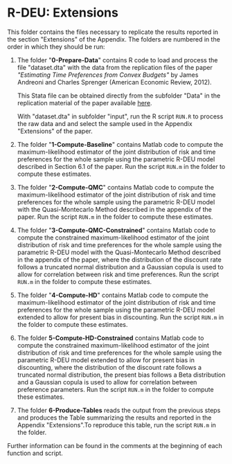 # R-DEU: Extensions

This folder contains the files necessary to replicate the results reported in
the section "Extensions" of the Appendix. The folders are numbered in the order
in which they should be run:

1. The folder "**0-Prepare-Data**" contains R code to load and process the file
   "dataset.dta" with the data from the replication files of the paper
   *"Estimating Time Preferences from Convex Budgets"* by James Andreoni and
   Charles Sprenger (American Economic Review, 2012).

   This Stata file can be obtained directly from the subfolder "Data" in the
   replication material of the paper available
   [here](https://www.aeaweb.org/articles?id=10.1257/aer.102.7.3333).

   With "dataset.dta" in subfolder "input", run the R script `RUN.R` to process
   the raw data and and select the sample used in the Appendix "Extensions" of
   the paper.

2. The folder "**1-Compute-Baseline**" contains Matlab code to compute the
   maximum-likelihood estimator of the joint distribution of risk and time
   preferences for the whole sample using the parametric R-DEU model described
   in Section 6.1 of the paper. Run the script `RUN.m` in the folder to compute
   these estimates.

3. The folder "**2-Compute-QMC**" contains Matlab code to compute the
   maximum-likelihood estimator of the joint distribution of risk and time
   preferences for the whole sample using the parametric R-DEU model with the
   Quasi-Montecarlo Method described in the appendix of the paper. Run the
   script `RUN.m` in the folder to compute these estimates.

4. The folder "**3-Compute-QMC-Constrained**" contains Matlab code to compute
   the constrained maximum-likelihood estimator of the joint distribution of
   risk and time preferences for the whole sample using the parametric R-DEU
   model with the Quasi-Montecarlo Method described in the appendix of the
   paper, where the distribution of the discount rate follows a truncated normal
   distribution and a Gaussian copula is used to allow for correlation between
   risk and time preferences. Run the script `RUN.m` in the folder to compute
   these estimates.

5. The folder "**4-Compute-HD**" contains Matlab code to compute the
   maximum-likelihood estimator of the joint distribution of risk and time
   preferences for the whole sample using the parametric R-DEU model extended to
   allow for present bias in discounting. Run the script `RUN.m` in the folder
   to compute these estimates.

6. The folder **5-Compute-HD-Constrained** contains Matlab code to compute the
   constrained maximum-likelihood estimator of the joint distribution of risk
   and time preferences for the whole sample using the parametric R-DEU model
   extended to allow for present bias in discounting, where the distribution of
   the discount rate follows a truncated normal distribution, the present bias
   follows a Beta distribution and a Gaussian copula is used to allow for
   correlation between preference parameters. Run the script `RUN.m` in the
   folder to compute these estimates.

7. The folder **6-Produce-Tables** reads the output from the previous steps and
   produces the Table summarizing the results and reported in the Appendix
   "Extensions".To reproduce this table, run the script `RUN.m` in the folder.

Further information can be found in the comments at the beginning of each
function and script.
